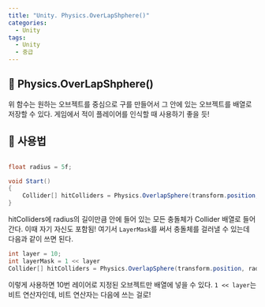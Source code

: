 ```yaml
---
title: "Unity. Physics.OverLapShphere()"
categories:
  - Unity
tags:
  - Unity
  - 중급
---
```


## 🌟 Physics.OverLapShphere()

위 함수는 원하는 오브젝트를 중심으로 구를 만들어서 그 안에 있는 오브젝트를 배열로 저장할 수 있다. 게임에서 적이 플레이어를 인식할 때 사용하기 좋을 듯!

## 🌟 사용법

```c#

float radius = 5f;

void Start()
{
	Collider[] hitColliders = Physics.OverlapSphere(transform.position, radius);
}
```

hitColliders에 radius의 길이만큼 안에 들어 있는 모든 충돌체가 Collider 배열로 들어간다. 이때 자기 자신도 포함됨! 여기서 `LayerMask`를 써서 충돌체를 걸러낼 수 있는데 다음과 같이 쓰면 된다.

```c#
int layer = 10;
int layerMask = 1 << layer
Collider[] hitColliders = Physics.OverlapSphere(transform.position, radius, layerMask);
```

이렇게 사용하면 10번 레이어로 지정된 오브젝트만 배열에 넣을 수 있다. `1 << layer`는 비트 연산자인데, 비트 연산자는 다음에 쓰는 걸로!